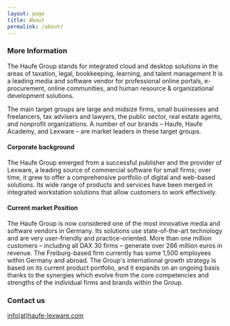 ```yaml
---
layout: page
title: About
permalink: /about/
---
```




### More Information

The Haufe Group stands for integrated cloud and desktop solutions in the areas of taxation, legal, bookkeeping, learning, and talent management It is a leading media and software vendor for professional online portals, e-procurement, online communities, and human resource & organizational development solutions. 

The main target groups are large and midsize firms, small businesses and freelancers, tax advisers and lawyers, the public sector, real estate agents, and nonprofit organizations. A number of our brands – Haufe, Haufe Academy, and Lexware – are market leaders in these target groups. 

#### Corporate background 

The Haufe Group emerged from a successful publisher and the provider of Lexware, a leading source of commercial software for small firms; over time, it grew to offer a comprehensive portfolio of digital and web-based solutions. Its wide range of products and services have been merged in integrated workstation solutions that allow customers to work effectively. 

#### Current market Position 

The Haufe Group is now considered one of the most innovative media and software vendors in Germany. Its solutions use state-of-the-art technology and are very user-friendly and practice-oriented. More than one million customers – including all DAX 30 firms – generate over 266 million euros in revenue. The Freiburg-based firm currently has some 1,500 employees within Germany and abroad. The Group's international growth strategy is based on its current product portfolio, and it expands on an ongoing basis thanks to the synergies which evolve from the core competencies and strengths of the individual firms and brands within the Group. 

### Contact us

[info(at)haufe-lexware.com](mailto:info@haufe-lexware.com)